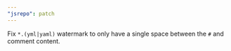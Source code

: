 ```yaml
---
"jsrepo": patch
---
```


Fix `*.(yml|yaml)` watermark to only have a single space between the `#` and comment content.
